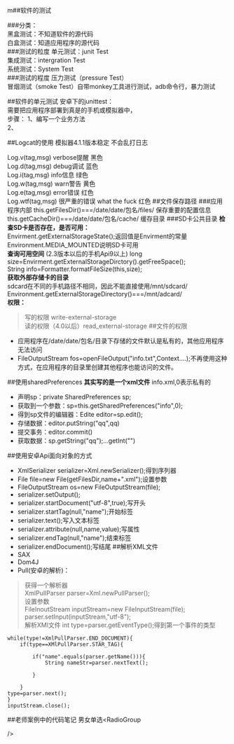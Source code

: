 m##软件的测试

###分类：  
黑盒测试：不知道软件的源代码  
白盒测试：知道应用程序的源代码  
###测试的粒度
单元测试：junit Test  
集成测试：intergration Test  
系统测试：System Test  
###测试的程度
压力测试（pressure Test）  
冒烟测试（smoke Test）自带monkey工具进行测试，adb命令行，暴力测试  

##软件的单元测试
安卓下的junittest：  
需要把应用程序部署到真是的手机或模拟器中，  
步骤：
1、编写一个业务方法  
2、

##Logcat的使用
模拟器4.1.1版本稳定 不会乱打日志  

Log.v(tag,msg) verbose提醒  黑色  
Log.d(tag,msg) debug调试  蓝色  
Log.i(tag,msg) info信息  绿色  
Log.w(tag,msg) warn警告  黄色  
Log.e(tag,msg) error错误  红色  
Log.wtf(tag,msg) 很严重的错误 what the fuck  红色
##文件保存路径
###应用程序内部
this.getFilesDir()===/date/date/包名/files/  保存重要的配置信息  
this.getCacheDir()===/date/date/包名/cache/  缓存目录
###SD卡公共目录
**检查SD卡是否存在，是否可用：**  
Envirment.getExternalStorageState();返回值是Envirment的常量  
Environment.MEDIA_MOUNTED说明SD卡可用  
**查询可用空间**  (2.3版本以后的手机Api9以上)
long size=Envirment.getExternalStorageDirctory().getFreeSpace();  
String info=Formatter.formatFileSize(this,size);  
**获取外部存储卡的目录**  
sdcard在不同的手机路径不相同，因此不能直接使用/mnt/sdcard/  
Environment.getExternalStorageDirectory()===/mnt/adcard/  
**权限：**
>写的权限 write-external-storage  
>读的权限（4.0以后）read_external-storage
##文件的权限
*	应用程序在/date/date/包名/目录下存储的文件默认是私有的，其他应用程序无法访问
*	FileOutputStream fos=openFileOutput("info.txt",Context....);不再使用这种方式，在应用程序的目录里创建其他程序也能访问的文件。

##使用sharedPreferences
**其实写的是一个xml文件**  info.xml,0表示私有的

*	声明sp：private SharedPreferences sp;
*	获取到一个参数：sp=this.getSharedPreferences("info",0);
*	得到sp文件的编辑器：Edite editor=sp.edit();
*	存储数据：editor.putString("qq",qq)
*	提交事务：editor.commit()
*	获取数据：sp.getString("qq");...getInt("")

##使用安卓Api面向对象的方式
*	XmlSerializer serializer=Xml.newSerializer();得到序列器
*	File file=new File(getFilesDir,name+".xml");设置参数
*	FileOutputStream os=new FileOutputStream(file);
*	serializer.setOutput();
*	serializer.startDocument("utf-8",true);写开头
*	serializer.startTag(null,"name");开始标签
*	serializer.text();写入文本标签
*	serializer.attribute(null,name,value);写属性
*	serializer.endTag(null,"name");结束标签
*	serializer.endDocument();写结尾
##解析XML文件
*	SAX
*	Dom4J
*	Pull(安卓的解析)：
>获得一个解析器  
>XmlPullParser parser=Xml.newPullParser();  
>设置参数   
>FileInoutStream inputStream=new FileInputStream(file);  
>parser.setInput(inputStream,"utf-8");  
>解析XMl文件
>int type=parser.getEventType();得到第一个事件的类型  

	while(type!=XmlPullParser.END_DOCUMENT){
		if(type==XMlPullParser.STAR_TAG){
		
			if("name".equals(parser.getName())){
				String nameStr=parser.nextText();

			}

		}
	type=parser.next();
	}
	inputStream.close();


##老师案例中的代码笔记
男女单选<RadioGroup


/>
